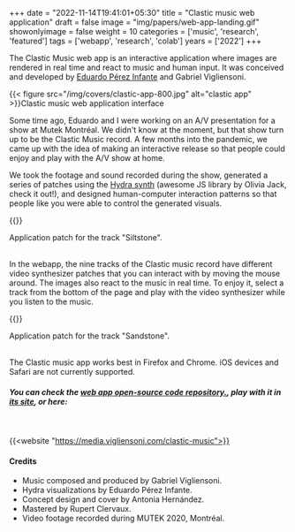 +++
date = "2022-11-14T19:41:01+05:30"
title = "Clastic music web application"
draft = false
image = "img/papers/web-app-landing.gif"
showonlyimage = false
weight = 10
categories = ['music', 'research', 'featured']
tags = ['webapp', 'research', 'colab']
years = ['2022']
+++



<!--more-->



The Clastic Music web app is an interactive application where images are rendered in real time and react to music and human input. It was conceived and developed by [Eduardo Pérez Infante](https://perezinfante.com/) and Gabriel Vigliensoni.

{{< figure src="/img/covers/clastic-app-800.jpg" alt="clastic app" >}}Clastic music web application interface




 



Some time ago, Eduardo and I  were working on an A/V presentation for a show at Mutek Montréal. We didn't know at the moment, but that show turn up to be the Clastic Music record. A few months into the pandemic, we came up with the idea of making an interactive release so that people could enjoy and play with the A/V show at home.

We took the footage and sound recorded during the show, generated a series of patches using the [Hydra synth](https://github.com/hydra-synth/hydra-synth) (awesome JS library by Olivia Jack, check it out!), and designed human-computer interaction patterns so that people like you were able to control the generated visuals.

{{<youtube id="uz3YEbMRJdg" class="vertical-video" >}}
<div class="text-center text-color">Application patch for the track "Siltstone".</div>
<br>
 





In the webapp, the nine tracks of the Clastic music record have different video synthesizer patches that you can interact with by moving the mouse around. The images also react to the music in real time. To enjoy it, select a track from the bottom of the page and play with the video synthesizer while you listen to the music.

{{<youtube id="e2E7m4-4i9k" class="vertical-video" >}}
 <div class="text-center text-color">Application patch for the track "Sandstone".</div><br>

The Clastic music app works best in Firefox and Chrome. iOS devices and Safari are not currently supported.



##### You can check the [web app open-source code repository.](https://github.com/vigliensoni/clastic-music-app), play with it in [its site](https://media.vigliensoni.com/clastic-music), or here:
<br>

{{<website "https://media.vigliensoni.com/clastic-music">}}

 



#### Credits

- Music composed and produced by Gabriel Vigliensoni. 
- Hydra visualizations by Eduardo Pérez Infante. 
- Concept design and cover by Antonia Hernández. 
- Mastered by Rupert Clervaux.
- Video footage recorded during MUTEK 2020, Montréal.

